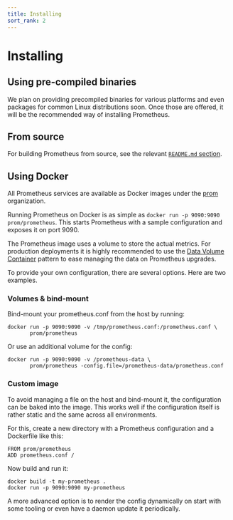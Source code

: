 ```yaml
---
title: Installing
sort_rank: 2
---
```


# Installing

## Using pre-compiled binaries

We plan on providing precompiled binaries for various platforms and even
packages for common Linux distributions soon. Once those are offered, it
will be the recommended way of installing Prometheus.

## From source

For building Prometheus from source, see the relevant [`README.md` section](https://github.com/prometheus/prometheus/blob/master/README.md#use-make).

## Using Docker

All Prometheus services are available as Docker images under the
[prom](https://registry.hub.docker.com/repos/prom/) organization.

Running Prometheus on Docker is as simple as
 `docker run -p 9090:9090 prom/prometheus`. This starts Prometheus with
a sample configuration and exposes it on port 9090.

The Prometheus image uses a volume to store the actual metrics. For
production deployments it is highly recommended to use the
[Data Volume Container](https://docs.docker.com/userguide/dockervolumes/#creating-and-mounting-a-data-volume-container)
pattern to ease managing the data on Prometheus upgrades.

To provide your own configuration, there are several options. Here are
two examples.

### Volumes & bind-mount

Bind-mount your prometheus.conf from the host by running:

```
docker run -p 9090:9090 -v /tmp/prometheus.conf:/prometheus.conf \
       prom/prometheus
```

Or use an additional volume for the config:

```
docker run -p 9090:9090 -v /prometheus-data \
       prom/prometheus -config.file=/prometheus-data/prometheus.conf
```

### Custom image

To avoid managing a file on the host and bind-mount it, the
configuration can be baked into the image. This works well if the
configuration itself is rather static and the same across all
environments.

For this, create a new directory with a Prometheus configuration and a
Dockerfile like this:

```
FROM prom/prometheus
ADD prometheus.conf /
```

Now build and run it:

```
docker build -t my-prometheus .
docker run -p 9090:9090 my-prometheus
```

A more advanced option is to render the config dynamically on start
with some tooling or even have a daemon update it periodically.
